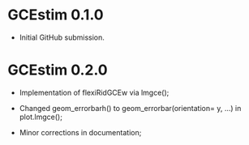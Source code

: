 # GCEstim 0.1.0

* Initial GitHub submission.

# GCEstim 0.2.0

* Implementation of flexiRidGCEw via lmgce();

* Changed geom_errorbarh() to geom_errorbar(orientation= y, ...) in plot.lmgce();

* Minor corrections in documentation;
